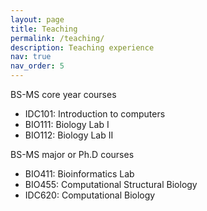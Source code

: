 ```yaml
---
layout: page
title: Teaching
permalink: /teaching/
description: Teaching experience
nav: true
nav_order: 5
---
```


<div class="container">
  <div class="row ">
   <div class="col-md-12">
     <div class="text-capitalize font-weight-bold"> BS-MS core year courses </div>
     <ul>
	<li> IDC101: Introduction to computers</li>
	<li> BIO111: Biology Lab I 		</li>
	<li> BIO112: Biology Lab II 		</li>
     </ul>
   </div>

   <div class="col-md-12">
     <div class="text-capitalize font-weight-bold"> BS-MS major or Ph.D courses </div>
     <ul>
	<li> BIO411: Bioinformatics Lab</li>
	<li> BIO455: Computational Structural Biology </li>
	<li> IDC620: Computational Biology </li>
     </ul>
    </div>
  </div>
</div>

